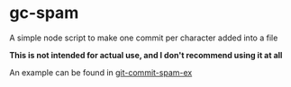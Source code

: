 # gc-spam

A simple node script to make one commit per character added into a file

**This is not intended for actual use, and I don't recommend using it at all**

An example can be found in [git-commit-spam-ex](https://github.com/funnyboy-roks/git-commit-spam-ex)